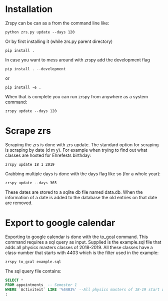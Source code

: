 # Installation
Zrspy can be can as a from the command line like:
```
python zrs.py update --days 120
```
Or by first installing it (while zrs.py parent directory)
```
pip install .
```
In case you want to mess around with zrspy add the development flag
```
pip install . --development
```
or
```
pip install -e .
```

When that is complete you can run zrspy from anywhere as a system command:
```
zrspy update --days 120
```
# Scrape zrs
Scraping the zrs is done with zrs update. The standard option for scraping is scraping by date (d m y). For example when trying to find out what classes are hosted for Ehrefests birthday:
```
zrspy update 18 1 2019
```
Grabbing multiple days is done with the days flag like so (for a whole year):
```
zrspy update --days 365
```
These dates are stored to a sqlite db file named data.db. When the information of a date is added to the database the old entries on that date are removed.


# Export to google calendar
Exporting to google calendar is done with the to_gcal command. This command requires a sql query as input. Supplied is the example.sql file that adds all physics masters classes of 2018-2019. All these classes have a class-number that starts with 4403 which is the filter used in the example:
```
zrspy to_gcal example.sql
```
The sql query file contains:
```sql
SELECT *
FROM appointments  -- Semester 1
WHERE `Activiteit` LIKE '%4403%' --All physics masters of 18-19 start with 4403
;
```
